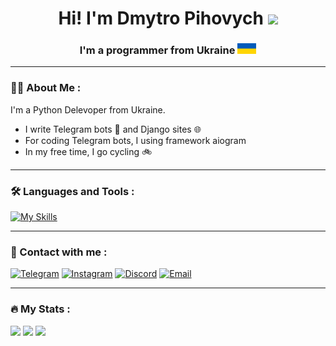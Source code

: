 <h1 align="center">Hi! I'm Dmytro Pihovych</a> 
<img src="https://github.com/blackcater/blackcater/raw/main/images/Hi.gif" height="32"/></h1>
<h3 align="center">I'm a programmer from Ukraine <img src="https://github.com/hampusborgos/country-flags/blob/main/png1000px/ua.png" height="17" width="30"/></h3> 

----

### :man_technologist: About Me :
I'm a Python Delevoper from Ukraine.
- I write Telegram bots 🤖 and Django sites 🌐
- For coding Telegram bots, I using framework aiogram
- In my free time, I go cycling 🚲

----

### :hammer_and_wrench: Languages and Tools :

[![My Skills](https://skillicons.dev/icons?i=bash,bots,django,github,md,mysql,powershell,py,sqlite,stackoverflow,vscode)](https://skillicons.dev)

----

### :bell: Contact with me :

[![Telegram](https://img.shields.io/badge/telegram-2A8BD2?style=for-the-badge&logo=telegram&logoColor=white)](https://t.me/infodevua_d)
[![Instagram](https://img.shields.io/badge/instagram-FF1493?style=for-the-badge&logo=instagram&logoColor=white)](https://www.instagram.com/videodimaua/)
[![Discord](https://img.shields.io/badge/discord-5865F2?style=for-the-badge&logo=discord&logoColor=white)](https://discord.com/users/956950253964247120)
[![Email](https://img.shields.io/badge/gmail-%23c71610?style=for-the-badge&logo=gmail&logoColor=white)](mailto:esurginet2011@gmail.com)

---

### :fire: My Stats :
![](http://github-profile-summary-cards.vercel.app/api/cards/profile-details?username=dpihovych&theme=github_dark)
![](http://github-profile-summary-cards.vercel.app/api/cards/stats?username=dpihovych&theme=github_dark)
![](http://github-profile-summary-cards.vercel.app/api/cards/repos-per-language?username=dpihovych&theme=github_dark)
